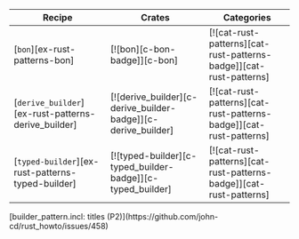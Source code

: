 | Recipe | Crates | Categories |
|--------|--------|------------|
| [`bon`][ex-rust-patterns-bon] | [![bon][c-bon-badge]][c-bon] | [![cat-rust-patterns][cat-rust-patterns-badge]][cat-rust-patterns] |
| [`derive_builder`][ex-rust-patterns-derive_builder] | [![derive_builder][c-derive_builder-badge]][c-derive_builder] | [![cat-rust-patterns][cat-rust-patterns-badge]][cat-rust-patterns] |
| [`typed-builder`][ex-rust-patterns-typed-builder] | [![typed-builder][c-typed_builder-badge]][c-typed_builder] | [![cat-rust-patterns][cat-rust-patterns-badge]][cat-rust-patterns] |

<div class="hidden">
[builder_pattern.incl: titles (P2)](https://github.com/john-cd/rust_howto/issues/458)

</div>
